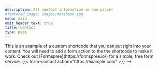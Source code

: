 ```yaml
---
description: All contact information in one place!
#featured_image: images/notebook.jpg
menu: main
omit_header_text: true
title: Contact
type: page
---
```


<!-->
This is an example of a custom shortcode that you can put right into your content. You will need to add a form action to the the shortcode to make it work. Check out [Formspree](https://formspree.io/) for a simple, free form service. 

{{< form-contact action="https://example.com"  >}}
-->